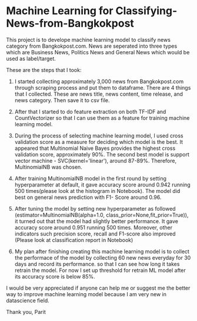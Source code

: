 # Machine Learning for Classifying-News-from-Bangkokpost
This project is to develope machine learning model to classify news category from Bangkokpost.com. News are seperated into three types which are Business News, Politics News and General News which would be used as label/target.

These are the steps that I took: 

1. I started collecting approximately 3,000 news from Bangkokpost.com through scraping process and put them to dataframe. There are 4 things that I collected. These are news title, news content, time release, and news category. Then save it to csv file.

2. After that I started to do feature extraction on both TF-IDF and CountVectorizer so that I can use them as a feature for training machine learning model. 

3. During the process of selecting machine learning model, I used cross validation score as a measure for deciding which model is the best. It appeared that Multinomial Naive Bayes provides the highest cross validation score, approximately 90%. The second best model is support vector machine - SVC(kernel='linear'), around 87-89%. Therefore, MultinomialNB was chosen.
 
4. After training MultinomialNB model in the first round by setting hyperparameter at default, it gave accuracy score around 0.942 running 500 times(please look at the histogram in Notebook). The model did best on general news prediction with F1- Score around 0.96.

5. After tuning the model by setting new hyperparameter as followed (estimator=MultinomialNB(alpha=1.0, class_prior=None,fit_prior=True)), it turned out that the model had slightly better performance. It gave accuracy score around 0.951 running 500 times. Moreover, other indicators such precision score, recall and F1-score also improved (Please look at classification report in Notebook)

6. My plan after finishing creating this machine learning model is to collect the performace of the model by collecting 60 new news everyday for 30 days and record its performance. so that I can see how long it takes retrain the model. For now I set up threshold for retrain ML model after its accuracy score is below 85%.

I would be very appreciated if anyone can help me or suggest me the better way to improve machine learning model because I am very new in datascience field.


Thank you,
Parit
